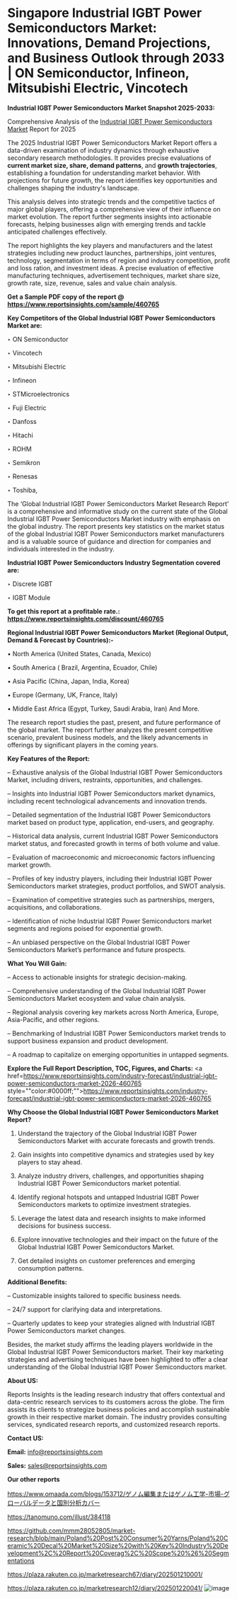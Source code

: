 # Singapore Industrial IGBT Power Semiconductors Market: Innovations, Demand Projections, and Business Outlook through 2033 | ON Semiconductor, Infineon, Mitsubishi Electric, Vincotech

<strong>Industrial IGBT Power Semiconductors Market Snapshot 2025-2033:</strong>

Comprehensive Analysis of the <a href=https://www.reportsinsights.com/sample/460765>Industrial IGBT Power Semiconductors Market</a> Report for 2025

The 2025 Industrial IGBT Power Semiconductors Market Report offers a data-driven examination of industry dynamics through exhaustive secondary research methodologies. It provides precise evaluations of <strong>current market size, share, demand patterns</strong>, and <strong>growth trajectories</strong>, establishing a foundation for understanding market behavior. With projections for future growth, the report identifies key opportunities and challenges shaping the industry's landscape.

This analysis delves into strategic trends and the competitive tactics of major global players, offering a comprehensive view of their influence on market evolution. The report further segments insights into actionable forecasts, helping businesses align with emerging trends and tackle anticipated challenges effectively.

The report highlights the key players and manufacturers and the latest strategies including new product launches, partnerships, joint ventures, technology, segmentation in terms of region and industry competition, profit and loss ration, and investment ideas. A precise evaluation of effective manufacturing techniques, advertisement techniques, market share size, growth rate, size, revenue, sales and value chain analysis.

<strong>Get a Sample PDF copy of the report @ <a href=https://www.reportsinsights.com/sample/460765 style=color:#0000ff;>https://www.reportsinsights.com/sample/460765</a></strong>

<strong>Key Competitors of the Global Industrial IGBT Power Semiconductors Market are:</strong>

‣ ON Semiconductor

‣ Vincotech

‣ Mitsubishi Electric

‣ Infineon

‣ STMicroelectronics

‣ Fuji Electric

‣ Danfoss

‣ Hitachi

‣ ROHM

‣ Semikron

‣ Renesas

‣ Toshiba,

The ‘Global Industrial IGBT Power Semiconductors Market Research Report’ is a comprehensive and informative study on the current state of the Global Industrial IGBT Power Semiconductors Market industry with emphasis on the global industry. The report presents key statistics on the market status of the global Industrial IGBT Power Semiconductors market manufacturers and is a valuable source of guidance and direction for companies and individuals interested in the industry.

<strong>Industrial IGBT Power Semiconductors Industry Segmentation covered are:</strong>

‣ Discrete IGBT

‣ IGBT Module

<strong>To get this report at a profitable rate.: <a href=https://www.reportsinsights.com/discount/460765 style=color:#0000ff;>https://www.reportsinsights.com/discount/460765</a></strong>

<strong>Regional Industrial IGBT Power Semiconductors Market (Regional Output, Demand &amp; Forecast by Countries):-</strong>

• North America (United States, Canada, Mexico)

• South America ( Brazil, Argentina, Ecuador, Chile)

• Asia Pacific (China, Japan, India, Korea)

• Europe (Germany, UK, France, Italy)

• Middle East Africa (Egypt, Turkey, Saudi Arabia, Iran) And More.

The research report studies the past, present, and future performance of the global market. The report further analyzes the present competitive scenario, prevalent business models, and the likely advancements in offerings by significant players in the coming years.

<strong>Key Features of the Report:</strong>

– Exhaustive analysis of the Global Industrial IGBT Power Semiconductors Market, including drivers, restraints, opportunities, and challenges.

– Insights into Industrial IGBT Power Semiconductors market dynamics, including recent technological advancements and innovation trends.

– Detailed segmentation of the Industrial IGBT Power Semiconductors market based on product type, application, end-users, and geography.

– Historical data analysis, current Industrial IGBT Power Semiconductors market status, and forecasted growth in terms of both volume and value.

– Evaluation of macroeconomic and microeconomic factors influencing market growth.

– Profiles of key industry players, including their Industrial IGBT Power Semiconductors market strategies, product portfolios, and SWOT analysis.

– Examination of competitive strategies such as partnerships, mergers, acquisitions, and collaborations.

– Identification of niche Industrial IGBT Power Semiconductors market segments and regions poised for exponential growth.

– An unbiased perspective on the Global Industrial IGBT Power Semiconductors Market’s performance and future prospects.

<strong>What You Will Gain:</strong>

– Access to actionable insights for strategic decision-making.

– Comprehensive understanding of the Global Industrial IGBT Power Semiconductors Market ecosystem and value chain analysis.

– Regional analysis covering key markets across North America, Europe, Asia-Pacific, and other regions.

– Benchmarking of Industrial IGBT Power Semiconductors market trends to support business expansion and product development.

– A roadmap to capitalize on emerging opportunities in untapped segments.

<strong>Explore the Full Report Description, TOC, Figures, and Charts:</strong>
<a href=https://www.reportsinsights.com/industry-forecast/industrial-igbt-power-semiconductors-market-2026-460765 style=""color:#0000ff;"">https://www.reportsinsights.com/industry-forecast/industrial-igbt-power-semiconductors-market-2026-460765</a>

<strong>Why Choose the Global Industrial IGBT Power Semiconductors Market Report?</strong>

1. Understand the trajectory of the Global Industrial IGBT Power Semiconductors Market with accurate forecasts and growth trends.

2. Gain insights into competitive dynamics and strategies used by key players to stay ahead.

3. Analyze industry drivers, challenges, and opportunities shaping Industrial IGBT Power Semiconductors market potential.

4. Identify regional hotspots and untapped Industrial IGBT Power Semiconductors markets to optimize investment strategies.

5. Leverage the latest data and research insights to make informed decisions for business success.

6. Explore innovative technologies and their impact on the future of the Global Industrial IGBT Power Semiconductors Market.

7. Get detailed insights on customer preferences and emerging consumption patterns.

<strong>Additional Benefits:</strong>

– Customizable insights tailored to specific business needs.

– 24/7 support for clarifying data and interpretations.

– Quarterly updates to keep your strategies aligned with Industrial IGBT Power Semiconductors market changes.

Besides, the market study affirms the leading players worldwide in the Global Industrial IGBT Power Semiconductors market. Their key marketing strategies and advertising techniques have been highlighted to offer a clear understanding of the Global Industrial IGBT Power Semiconductors market.

<strong><strong>About US</strong>:</strong>

Reports Insights is the leading research industry that offers contextual and data-centric research services to its customers across the globe. The firm assists its clients to strategize business policies and accomplish sustainable growth in their respective market domain. The industry provides consulting services, syndicated research reports, and customized research reports.

<strong>Contact US:</strong>

<p class=><b>Email:</b> <a href=mailto:info@reportsinsights.com>info@reportsinsights.com</a></p>
<p class=><b>Sales:</b> <a href=mailto:sales@reportsinsights.com>sales@reportsinsights.com</a></p>

<strong>Our other reports</strong>

<a href=https://www.omaada.com/blogs/153712/ゲノム編集またはゲノム工学-市場-グローバルデータと国別分析カバー>https://www.omaada.com/blogs/153712/ゲノム編集またはゲノム工学-市場-グローバルデータと国別分析カバー</a>

<a href=https://tanomuno.com/illust/384118>https://tanomuno.com/illust/384118</a>

<a href=https://github.com/mmm28052805/market-research/blob/main/Poland%20Post%20Consumer%20Yarns/Poland%20Ceramic%20Decal%20Market%20Size%20with%20Key%20Industry%20Development%2C%20Report%20Coverag%2C%20Scope%20%26%20Segmentations>https://github.com/mmm28052805/market-research/blob/main/Poland%20Post%20Consumer%20Yarns/Poland%20Ceramic%20Decal%20Market%20Size%20with%20Key%20Industry%20Development%2C%20Report%20Coverag%2C%20Scope%20%26%20Segmentations</a>

<a href=https://plaza.rakuten.co.jp/marketresearch67/diary/202501210001/>https://plaza.rakuten.co.jp/marketresearch67/diary/202501210001/</a>

<a href=https://plaza.rakuten.co.jp/marketresearch12/diary/202501220041/>https://plaza.rakuten.co.jp/marketresearch12/diary/202501220041/</a>
![image](https://github.com/user-attachments/assets/7dc4d77a-b350-424c-829a-b0f0ad9c37b7)

